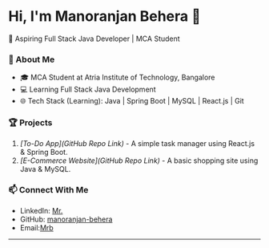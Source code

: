 # Hi, I'm Manoranjan Behera 👋  
🚀 Aspiring Full Stack Java Developer | MCA Student  

### 🔹 About Me  
- 🎓 MCA Student at Atria Institute of Technology, Bangalore  
- 💻 Learning Full Stack Java Development  
- 🌐 Tech Stack (Learning): Java | Spring Boot | MySQL | React.js | Git  

### 🏆 Projects  
1. *[To-Do App](GitHub Repo Link)* - A simple task manager using React.js & Spring Boot.  
2. *[E-Commerce Website](GitHub Repo Link)* - A basic shopping site using Java & MySQL.  

### 📫 Connect With Me  
- LinkedIn: [Mr.](https://www.linkedin.com/in/manoranjan-behera-39a9a5293)  
- GitHub: [manoranjan-behera](https://github.com/Manoranjan8170)  
- Email:[Mrb](manoranjanbehera782@gmail.com)  

---

